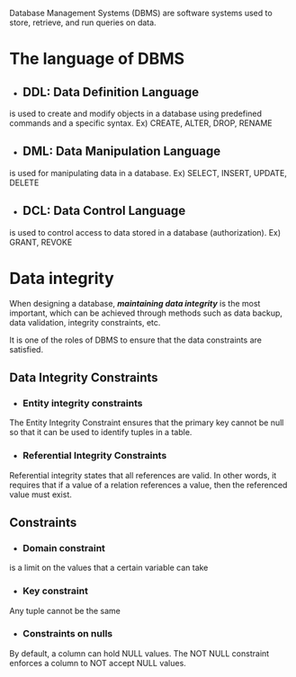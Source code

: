 Database Management Systems (DBMS) are software systems used to store, retrieve, and run queries on data.

# The language of DBMS
* ## DDL: Data Definition Language
is used to create and modify objects in a database using predefined commands and a specific syntax.
Ex) CREATE, ALTER, DROP, RENAME

* ## DML: Data Manipulation Language 
is used for manipulating data in a database.
Ex) SELECT, INSERT, UPDATE, DELETE

* ## DCL: Data Control Language
is used to control access to data stored in a database (authorization).
Ex) GRANT, REVOKE

# Data integrity
When designing a database, ***maintaining data integrity*** is the most important, which can be achieved through methods such as data backup, data validation, integrity constraints, etc.<br>

It is one of the roles of DBMS to ensure that the data constraints are satisfied.
## Data Integrity Constraints
* ### Entity integrity constraints
The Entity Integrity Constraint ensures that the primary key cannot be null so that it can be used to identify tuples in a table.
* ### Referential Integrity Constraints
Referential integrity states that all references are valid.
In other words, it requires that if a value of a relation references a value, then the referenced value must exist.

## Constraints
* ### Domain constraint
is a limit on the values that a certain variable can take
* ### Key constraint
Any tuple cannot be the same
* ### Constraints on nulls
By default, a column can hold NULL values. The NOT NULL constraint enforces a column to NOT accept NULL values.
